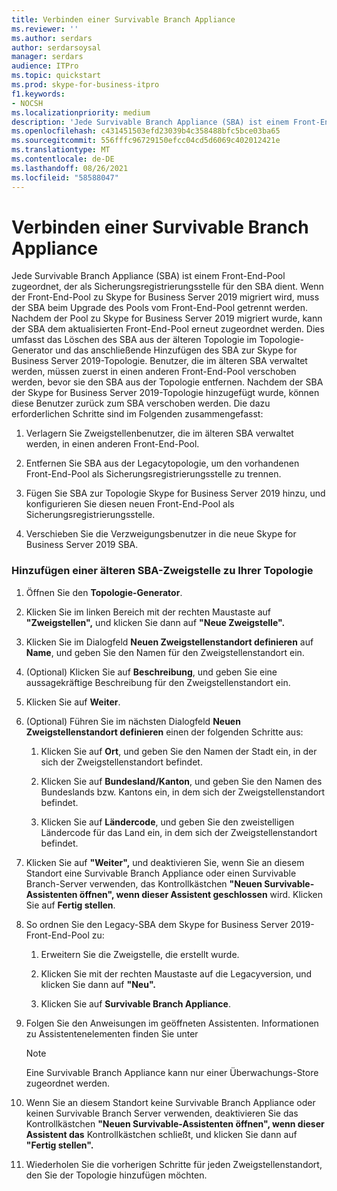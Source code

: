 ```yaml
---
title: Verbinden einer Survivable Branch Appliance
ms.reviewer: ''
ms.author: serdars
author: serdarsoysal
manager: serdars
audience: ITPro
ms.topic: quickstart
ms.prod: skype-for-business-itpro
f1.keywords:
- NOCSH
ms.localizationpriority: medium
description: 'Jede Survivable Branch Appliance (SBA) ist einem Front-End-Pool zugeordnet, der als Sicherungsregistrierungsstelle für den SBA dient. Wenn der Front-End-Pool zu Skype for Business Server 2019 migriert wird, muss der SBA beim Upgrade des Pools vom Front-End-Pool getrennt werden. Nachdem der Pool zu Skype for Business Server 2019 migriert wurde, kann der SBA dem aktualisierten Front-End-Pool erneut zugeordnet werden. Dies umfasst das Löschen des SBA aus der älteren Topologie im Topologie-Generator und das anschließende Hinzufügen des SBA zur Skype for Business Server 2019-Topologie. Benutzer, die im älteren SBA verwaltet werden, müssen zuerst in einen anderen Front-End-Pool verschoben werden, bevor sie den SBA aus der Topologie entfernen. Sobald der SBA der Skype for Business Server 2019-Topologie hinzugefügt wurde, können diese Benutzer zurück zum SBA verschoben werden. Die dazu erforderlichen Schritte sind im Folgenden zusammengefasst:'
ms.openlocfilehash: c431451503efd23039b4c358488bfc5bce03ba65
ms.sourcegitcommit: 556fffc96729150efcc04cd5d6069c402012421e
ms.translationtype: MT
ms.contentlocale: de-DE
ms.lasthandoff: 08/26/2021
ms.locfileid: "58588047"
---
```

# <a name="connect-a-survivable-branch-appliance"></a>Verbinden einer Survivable Branch Appliance

Jede Survivable Branch Appliance (SBA) ist einem Front-End-Pool zugeordnet, der als Sicherungsregistrierungsstelle für den SBA dient. Wenn der Front-End-Pool zu Skype for Business Server 2019 migriert wird, muss der SBA beim Upgrade des Pools vom Front-End-Pool getrennt werden. Nachdem der Pool zu Skype for Business Server 2019 migriert wurde, kann der SBA dem aktualisierten Front-End-Pool erneut zugeordnet werden. Dies umfasst das Löschen des SBA aus der älteren Topologie im Topologie-Generator und das anschließende Hinzufügen des SBA zur Skype for Business Server 2019-Topologie. Benutzer, die im älteren SBA verwaltet werden, müssen zuerst in einen anderen Front-End-Pool verschoben werden, bevor sie den SBA aus der Topologie entfernen. Nachdem der SBA der Skype for Business Server 2019-Topologie hinzugefügt wurde, können diese Benutzer zurück zum SBA verschoben werden. Die dazu erforderlichen Schritte sind im Folgenden zusammengefasst:
  
1. Verlagern Sie Zweigstellenbenutzer, die im älteren SBA verwaltet werden, in einen anderen Front-End-Pool.
    
2. Entfernen Sie SBA aus der Legacytopologie, um den vorhandenen Front-End-Pool als Sicherungsregistrierungsstelle zu trennen.
    
3. Fügen Sie SBA zur Topologie Skype for Business Server 2019 hinzu, und konfigurieren Sie diesen neuen Front-End-Pool als Sicherungsregistrierungsstelle. 
    
4. Verschieben Sie die Verzweigungsbenutzer in die neue Skype for Business Server 2019 SBA.
    
### <a name="add-legacy-sba-branch-site-to-your-topology"></a>Hinzufügen einer älteren SBA-Zweigstelle zu Ihrer Topologie

1. Öffnen Sie den **Topologie-Generator**.
    
2. Klicken Sie im linken Bereich mit der rechten Maustaste auf **"Zweigstellen",** und klicken Sie dann auf **"Neue Zweigstelle".**
    
3. Klicken Sie im Dialogfeld **Neuen Zweigstellenstandort definieren** auf **Name**, und geben Sie den Namen für den Zweigstellenstandort ein.
    
4. (Optional) Klicken Sie auf **Beschreibung**, und geben Sie eine aussagekräftige Beschreibung für den Zweigstellenstandort ein.
    
5. Klicken Sie auf **Weiter**.
    
6. (Optional) Führen Sie im nächsten Dialogfeld **Neuen Zweigstellenstandort definieren** einen der folgenden Schritte aus: 
    
    1. Klicken Sie auf **Ort**, und geben Sie den Namen der Stadt ein, in der sich der Zweigstellenstandort befindet.
    
    2. Klicken Sie auf **Bundesland/Kanton**, und geben Sie den Namen des Bundeslands bzw. Kantons ein, in dem sich der Zweigstellenstandort befindet.
    
    3. Klicken Sie auf **Ländercode**, und geben Sie den zweistelligen Ländercode für das Land ein, in dem sich der Zweigstellenstandort befindet.
    
7. Klicken Sie auf **"Weiter",** und deaktivieren Sie, wenn Sie an diesem Standort eine Survivable Branch Appliance oder einen Survivable Branch-Server verwenden, das Kontrollkästchen **"Neuen Survivable-Assistenten öffnen", wenn dieser Assistent geschlossen** wird. Klicken Sie auf **Fertig stellen**.
    
8. So ordnen Sie den Legacy-SBA dem Skype for Business Server 2019-Front-End-Pool zu:
    
    1. Erweitern Sie die Zweigstelle, die erstellt wurde. 
    
    2. Klicken Sie mit der rechten Maustaste auf die Legacyversion, und klicken Sie dann auf **"Neu".**
    
    3. Klicken Sie auf **Survivable Branch Appliance**.
    
9. Folgen Sie den Anweisungen im geöffneten Assistenten. Informationen zu Assistentenelementen finden Sie unter    
   <!-- [Define a Survivable Branch Appliance or Server in Lync 2013](/previous-versions/office/lync-server-2013/lync-server-2013-define-a-survivable-branch-appliance-or-server). -->
   <!-- The above link points to un-rebranded 2013 content we will need to discuss rebrand or bring forward -->
    
    > [!NOTE]
    > Eine Survivable Branch Appliance kann nur einer Überwachungs-Store zugeordnet werden. 
  
10. Wenn Sie an diesem Standort keine Survivable Branch Appliance oder keinen Survivable Branch Server verwenden, deaktivieren Sie das Kontrollkästchen **"Neuen Survivable-Assistenten öffnen", wenn dieser Assistent das** Kontrollkästchen schließt, und klicken Sie dann auf **"Fertig stellen".**
    
11. Wiederholen Sie die vorherigen Schritte für jeden Zweigstellenstandort, den Sie der Topologie hinzufügen möchten.
